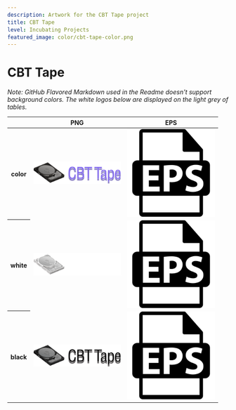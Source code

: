 ```yaml
---
description: Artwork for the CBT Tape project
title: CBT Tape 
level: Incubating Projects
featured_image: color/cbt-tape-color.png
---
```


# CBT Tape

*Note: GitHub Flavored Markdown used in the Readme doesn't support background colors. The white logos below are displayed on the light grey of tables.*

<table class="logos-table">
	<thead>
		<tr>
			<th></th>
			<th>PNG</th>
			<th>EPS</th>
		</tr>
	</thead>	
    <tbody>
		<tr>
			<th>color</th>
			<td><a href="color/cbt-tape-color.png" download><img src="color/cbt-tape-color.png" width="200"></a></td>
			<td><a href="color/cbt-tape-color.eps" download><img src="../../assets/img/eps.svg" width="200"></a></td>
		</tr>
		<tr>
			<th>white</th>
			<td><a href="white/cbt-tape-white.png" download><img src="white/cbt-tape-white.png" width="200"></a></td>
			<td><a href="white/cbt-tape-white.eps" download><img src="../../assets/img/eps.svg" width="200"></a></td>
		</tr>
		<tr>
			<th>black</th>
			<td><a href="black/cbt-tape-black.png" download><img src="black/cbt-tape-black.png" width="200"></a></td>
			<td><a href="black/cbt-tape-black.eps" download><img src="../../assets/img/eps.svg" width="200"></a></td>
		</tr>
	</tbody>	
</table>



